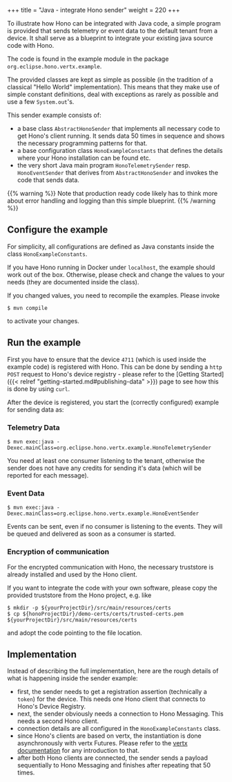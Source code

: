 +++
title = "Java - integrate Hono sender"
weight = 220
+++

To illustrate how Hono can be integrated with Java code, a simple program is provided that sends telemetry or event data 
to the default tenant from a device. 
It shall serve as a blueprint to integrate your existing java source code with Hono. 

The code is found in the example module in the package `org.eclipse.hono.vertx.example`.

The provided classes are kept as simple as possible (in the tradition of a classical "Hello World" implementation).
This means that they make use of simple constant definitions, deal with exceptions as rarely as possible and use a few `System.out`'s.

This sender example consists of:

 - a base class `AbstractHonoSender` that implements all necessary code to get Hono's client running. It sends data 50 times
   in sequence and shows the necessary programming patterns for that.
 - a base configuration class `HonoExampleConstants` that defines the details where your Hono installation can be found etc.
 - the very short Java main program `HonoTelemetrySender` resp. `HonoEventSender` that derives from `AbstractHonoSender`
   and invokes the code that sends data.


{{% warning %}}
Note that production ready code likely has to think more about error handling and logging than this simple blueprint.
{{% /warning %}}

## Configure the example

For simplicity, all configurations are defined as Java constants inside the class `HonoExampleConstants`.

If you have Hono running in Docker under `localhost`, the example should work out of the box.
Otherwise, please check and change the values to your needs (they are documented inside the class).
   
If you changed values, you need to recompile the examples. Please invoke 

`$ mvn compile`

to activate your changes.


## Run the example

First you have to ensure that the device `4711` (which is used inside the example code) is registered with Hono.
This can be done by sending a `http POST` request to Hono's device registry - please refer to the 
[Getting Started]({{< relref "getting-started.md#publishing-data" >}}) page to see how this is done by using `curl`.  

After the device is registered, you start the (correctly configured) example for sending data as:
 
### Telemetry Data

`$ mvn exec:java -Dexec.mainClass=org.eclipse.hono.vertx.example.HonoTelemetrySender`

You need at least one consumer listening to the tenant, otherwise the sender does not have any credits for sending
it's data (which will be reported for each message). 


### Event Data
  
`$ mvn exec:java -Dexec.mainClass=org.eclipse.hono.vertx.example.HonoEventSender`

Events can be sent, even if no consumer is listening to the events. They will be queued and delivered as soon as a consumer
is started.

### Encryption of communication 
  
For the encrypted communication with Hono, the necessary truststore is already installed and used by the Hono client.

If you want to integrate the code with your own software, please copy the provided truststore from the Hono project, e.g. like

    $ mkdir -p ${yourProjectDir}/src/main/resources/certs
    $ cp ${honoProjectDir}/demo-certs/certs/trusted-certs.pem ${yourProjectDir}/src/main/resources/certs

and adopt the code pointing to the file location.



## Implementation

Instead of describing the full implementation, here are the rough details of what is happening inside the sender example:

 - first, the sender needs to get a registration assertion (technically a `token`) for the device. This needs one Hono client
   that connects to Hono's Device Registry.
 - next, the sender obviously needs a connection to Hono Messaging. This needs a second Hono client.
 - connection details are all configured in the `HonoExampleConstants` class.
 - since Hono's clients are based on vertx, the instantiation is done asynchronously with vertx Futures.
   Please refer to the [vertx documentation](http://vertx.io/docs/) for any introduction to that.
 - after both Hono clients are connected, the sender sends a payload sequentially to Hono Messaging and finishes
   after repeating that 50 times.
